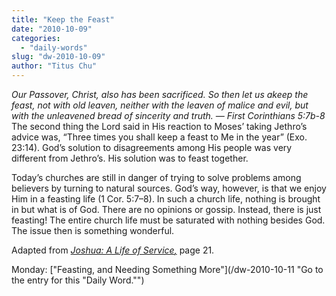 ```yaml
---
title: "Keep the Feast"
date: "2010-10-09"
categories: 
  - "daily-words"
slug: "dw-2010-10-09"
author: "Titus Chu"
---
```


_Our Passover, Christ, also has been sacrificed. So then let us akeep the feast, not with old leaven, neither with the leaven of malice and evil, but with the unleavened bread of sincerity and truth. — First Corinthians 5:7b-8_ The second thing the Lord said in His reaction to Moses’ taking Jethro’s advice was, “Three times you shall keep a feast to Me in the year” (Exo. 23:14). God’s solution to disagreements among His people was very different from Jethro’s. His solution was to feast together.

Today’s churches are still in danger of trying to solve problems among believers by turning to natural sources. God’s way, however, is that we enjoy Him in a feasting life (1 Cor. 5:7–8). In such a church life, nothing is brought in but what is of God. There are no opinions or gossip. Instead, there is just feasting! The entire church life must be saturated with nothing besides God. The issue then is something wonderful.

Adapted from _[Joshua: A Life of Service](/book-joshua/ "Go to the listing for this book.")[,](/book-journey/ "Go to the listing for this book.")_ page 21.

Monday: ["Feasting, and Needing Something More"](/dw-2010-10-11 "Go to the entry for this "Daily Word."")
